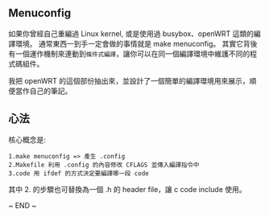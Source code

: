 
## Menuconfig


如果你曾經自己重編過 Linux kernel, 或是使用過 busybox、openWRT 這類的編譯環境。
通常東西一到手一定會做的事情就是 make menuconfig。
其實它背後有一個運作機制來連動到`條件式編譯`，讓你可以在同一個編譯環境中維護不同的程式碼組件。

我把 openWRT 的這個部份抽出來，並設計了一個簡單的編譯環境用來展示，順便當作自己的筆記。



## 心法

核心概念是:


	1.make menuconfig => 產生 .config
	2.Makefile 利用 .config 的內容修改 CFLAGS 並傳入編譯指令中
	3.code 用 ifdef 的方式決定要編譯哪一段 code


其中 2. 的步驟也可替換為一個 .h 的 header file，讓 c code include 使用。


~ END ~
